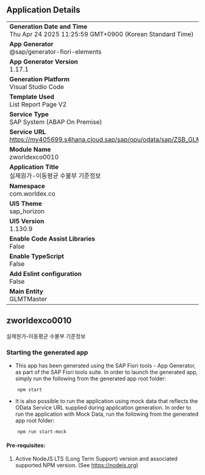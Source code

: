 ## Application Details
|               |
| ------------- |
|**Generation Date and Time**<br>Thu Apr 24 2025 11:25:59 GMT+0900 (Korean Standard Time)|
|**App Generator**<br>@sap/generator-fiori-elements|
|**App Generator Version**<br>1.17.1|
|**Generation Platform**<br>Visual Studio Code|
|**Template Used**<br>List Report Page V2|
|**Service Type**<br>SAP System (ABAP On Premise)|
|**Service URL**<br>https://my405699.s4hana.cloud.sap/sap/opu/odata/sap/ZSB_GLMTMASTER_UI_O2|
|**Module Name**<br>zworldexco0010|
|**Application Title**<br>실제원가-이동평균 수불부 기준정보|
|**Namespace**<br>com.worldex.co|
|**UI5 Theme**<br>sap_horizon|
|**UI5 Version**<br>1.130.9|
|**Enable Code Assist Libraries**<br>False|
|**Enable TypeScript**<br>False|
|**Add Eslint configuration**<br>False|
|**Main Entity**<br>GLMTMaster|

## zworldexco0010

실제원가-이동평균 수불부 기준정보

### Starting the generated app

-   This app has been generated using the SAP Fiori tools - App Generator, as part of the SAP Fiori tools suite.  In order to launch the generated app, simply run the following from the generated app root folder:

```
    npm start
```

- It is also possible to run the application using mock data that reflects the OData Service URL supplied during application generation.  In order to run the application with Mock Data, run the following from the generated app root folder:

```
    npm run start-mock
```

#### Pre-requisites:

1. Active NodeJS LTS (Long Term Support) version and associated supported NPM version.  (See https://nodejs.org)


